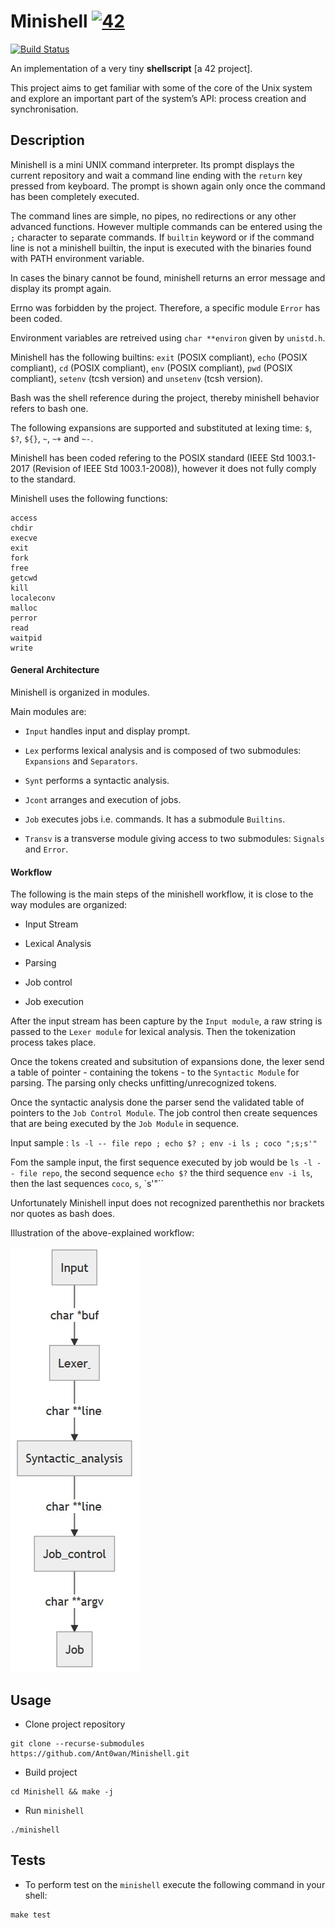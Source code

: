 # Minishell [![42](https://i.imgur.com/9NXfcit.jpg)](i.imgur.com/9NXfcit.jpg)
[![Build Status](https://travis-ci.com/Ant0wan/Minishell.svg?branch=master)](https://travis-ci.com/Ant0wan/Minishell)

An implementation of a very tiny **shellscript** [a 42 project].

This project aims to get familiar with some of the core of the Unix system and explore an important part of the system’s API: process creation and synchronisation.

## Description

Minishell is a mini UNIX command interpreter. Its prompt displays the current repository and wait a command line ending with the `return` key pressed from keyboard. The prompt is shown again only once the command has been completely executed.

The command lines are simple, no pipes, no redirections or any other advanced functions. However multiple commands can be entered using the `;` character to separate commands. If `builtin` keyword or if the command line is not a minishell builtin, the input is executed with the binaries found with PATH environment variable.

In cases the binary cannot be found, minishell returns an error message and display its prompt again.

Errno was forbidden by the project. Therefore, a specific module `Error` has been coded.

Environment variables are retreived using `char **environ` given by `unistd.h`.

Minishell has the following builtins: `exit` (POSIX compliant), `echo` (POSIX compliant), `cd` (POSIX compliant), `env` (POSIX compliant), `pwd` (POSIX compliant), `setenv` (tcsh version) and `unsetenv` (tcsh version).
    
Bash was the shell reference during the project, thereby minishell behavior refers to bash one.

The following expansions are supported and substituted at lexing time: `$`, `$?`, `${}`, `~`, `~+` and `~-`.

Minishell has been coded refering to the POSIX standard (IEEE Std 1003.1-2017 (Revision of IEEE Std 1003.1-2008)), however it does not fully comply to the standard.

Minishell uses the following functions:
```shell=
access
chdir
execve
exit
fork
free
getcwd
kill
localeconv
malloc
perror
read
waitpid
write
```

#### General Architecture

Minishell is organized in modules.

Main modules are:

- `Input` handles input and display prompt.

- `Lex` performs lexical analysis and is composed of two submodules: `Expansions` and `Separators`.

- `Synt` performs a syntactic analysis.

- `Jcont` arranges and execution of jobs.

- `Job` executes jobs i.e. commands. It has a submodule `Builtins`.

- `Transv` is a transverse module giving access to two submodules: `Signals` and `Error`.

#### Workflow

The following is the main steps of the minishell workflow, it is close to the way modules are organized:

- Input Stream

- Lexical Analysis

- Parsing

- Job control

- Job execution

After the input stream has been capture by the `Input module`, a raw string is passed to the `Lexer module` for lexical analysis. Then the tokenization process takes place.

Once the tokens created and subsitution of expansions done, the lexer send a table of pointer - containing the tokens - to the `Syntactic Module` for parsing. The parsing only checks unfitting/unrecognized tokens.

Once the syntactic analysis done the parser send the validated table of pointers to the `Job Control Module`. The job control then create sequences that are being executed by the `Job Module` in sequence.

Input sample : `ls -l -- file repo ; echo $? ; env -i ls ; coco ";s;s'"`

Fom the sample input, the first sequence executed by job would be `ls -l -- file repo`, the second sequence `echo $?` the third sequence `env -i ls`, then the last sequences `coco`, `s`, `s'"``

Unfortunately Minishell input does not recognized parenthethis nor brackets nor quotes as bash does.

Illustration of the above-explained workflow:

![Modules Flowchart](./tools/flowcharts/modules_flowchart.jpg)

## Usage

- Clone project repository

```shell=
git clone --recurse-submodules https://github.com/Ant0wan/Minishell.git
```

- Build project

```shell=
cd Minishell && make -j
```

- Run `minishell`

```shell=
./minishell
```

## Tests

- To perform test on the `minishell` execute the following command in your shell:

```shell=
make test
```
